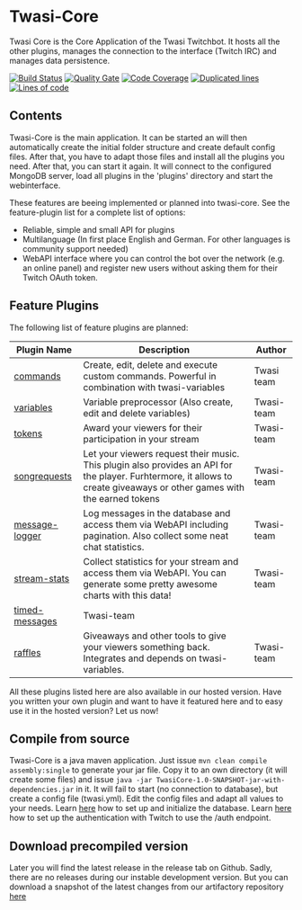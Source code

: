 # Twasi-Core
Twasi Core is the Core Application of the Twasi Twitchbot. It hosts all the other plugins, manages the connection to the interface (Twitch IRC) and manages data persistence.

[![Build Status](https://travis-ci.org/Twasi/twasi-core.svg?branch=master)](https://travis-ci.org/Twasi/twasi-core)
[![Quality Gate](https://sonarcloud.io/api/badges/gate?key=net.twasi:TwasiCore)](https://sonarcloud.io/dashboard?id=net.twasi%3ATwasiCore)
[![Code Coverage](https://sonarcloud.io/api/badges/measure?key=net.twasi:TwasiCore&metric=coverage)](https://sonarcloud.io/dashboard?id=net.twasi%3ATwasiCore)
[![Duplicated lines](https://sonarcloud.io/api/badges/measure?key=net.twasi:TwasiCore&metric=duplicated_lines_density)](https://sonarcloud.io/dashboard?id=net.twasi%3ATwasiCore)
[![Lines of code](https://sonarcloud.io/api/badges/measure?key=net.twasi:TwasiCore&metric=ncloc)](https://sonarcloud.io/dashboard?id=net.twasi%3ATwasiCore)

## Contents
Twasi-Core is the main application. It can be started an will then automatically create the initial folder structure and create default config files. After that, you have to adapt those files and install all the plugins you need. After that, you can start it again. It will connect to the configured MongoDB server, load all plugins in the 'plugins' directory and start the webinterface.

These features are beeing implemented or planned into twasi-core. See the feature-plugin list for a complete list of options:
- Reliable, simple and small API for plugins
- Multilanguage (In first place English and German. For other languages is community support needed)
- WebAPI interface where you can control the bot over the network (e.g. an online panel) and register new users without asking them for their Twitch OAuth token.

## Feature Plugins
The following list of feature plugins are planned:

| Plugin Name | Description | Author |
| --- | --- | --- |
| [commands](https://github.com/Twasi/twasi-commands) | Create, edit, delete and execute custom commands. Powerful in combination with twasi-variables | Twasi team |
| [variables](https://github.com/Twasi/twasi-variables) | Variable preprocessor (Also create, edit and delete variables) | Twasi-team |
| [tokens](https://github.com/Twasi/twasi-tokens) | Award your viewers for their participation in your stream | Twasi-team |
| [songrequests](https://github.com/Twasi/twasi-songrequests) | Let your viewers request their music. This plugin also provides an API for the player. Furhtermore, it allows to create giveaways or other games with the earned tokens | Twasi-team |
| [message-logger](https://github.com/Twasi/twasi-message-logger) | Log messages in the database and access them via WebAPI including pagination. Also collect some neat chat statistics. | Twasi-team |
| [stream-stats](https://github.com/Twasi/twasi-stream-stats) | Collect statistics for your stream and access them via WebAPI. You can generate some pretty awesome charts with this data! | Twasi-team |
| [timed-messages](https://github.com/Twasi/twasi-timed-messages) | Twasi-team |
| [raffles](https://github.com/Twasi/twasi-raffles) | Giveaways and other tools to give your viewers something back. Integrates and depends on twasi-variables. | Twasi-team |

All these plugins listed here are also available in our hosted version. Have you written your own plugin and want to have it featured here and to easy use it in the hosted version? Let us now!

## Compile from source
Twasi-Core is a java maven application. Just issue `mvn clean compile assembly:single` to generate your jar file. Copy it to an own directory (it will create some files) and issue `java -jar TwasiCore-1.0-SNAPSHOT-jar-with-dependencies.jar` in it. It will fail to start (no connection to database), but create a config file (twasi.yml). Edit the config files and adapt all values to your needs. Learn [here](https://github.com/Twasi/twasi-core/blob/master/docs/DATABASE.MD) how to set up and initialize the database. Learn [here](https://github.com/Twasi/twasi-core/blob/master/docs/TWITCH_OAUTH_SETUP.MD) how to set up the authentication with Twitch to use the /auth endpoint.

## Download precompiled version
Later you will find the latest release in the release tab on Github. Sadly, there are no releases during our instable development version. But you can download a snapshot of the latest changes from our artifactory repository [here](https://artifactory.twasi.net/artifactory/list/libs-snapshot-local/net/twasi/TwasiCore/1.0-SNAPSHOT/)
